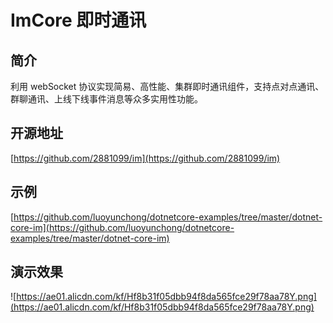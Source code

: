 # ImCore 即时通讯
## 简介
利用 webSocket 协议实现简易、高性能、集群即时通讯组件，支持点对点通讯、群聊通讯、上线下线事件消息等众多实用性功能。

## 开源地址
[https://github.com/2881099/im](https://github.com/2881099/im)

## 示例
[https://github.com/luoyunchong/dotnetcore-examples/tree/master/dotnet-core-im](https://github.com/luoyunchong/dotnetcore-examples/tree/master/dotnet-core-im)

## 演示效果

![https://ae01.alicdn.com/kf/Hf8b31f05dbb94f8da565fce29f78aa78Y.png](https://ae01.alicdn.com/kf/Hf8b31f05dbb94f8da565fce29f78aa78Y.png)

